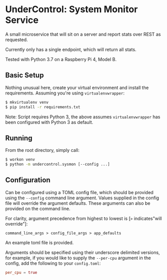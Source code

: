 # UnderControl: System Monitor Service

A small microservice that will sit on a server and report stats over REST as
requested.

Currently only has a single endpoint, which will return all stats.

Tested with Python 3.7 on a Raspberry Pi 4, Model B.

## Basic Setup

Nothing unusual here, create your virtual environment and install the
requirements. Assuming you're using `virtualenvwrapper`:

```bash
$ mkvirtualenv venv
$ pip install -r requirements.txt
```

Note: Script requires Python 3, the above assumes `virtualenvwrapper` has
been configured with Python 3 as default.

## Running

From the root directory, simply call:

```bash
$ workon venv
$ python -m undercontrol.sysmon [--config ...]
```

## Configuration
Can be configured using a TOML config file, which should be provided using the
`--config` command line argument. Values supplied in the config file will
override the argument defaults. These arguments can also be provided on the
command line.

For clarity, argument precedence from highest to lowest is [`>` indicates"will
override"]:

```
command_line_args > config_file_args > app_defaults
```

An example toml file is provided.

Arguments should be specified using their underscore delimited versions, for
example, if you would like to supply the `--per-cpu` argument in the config,
add the following to your `config.toml`:

```toml
per_cpu = true
```
